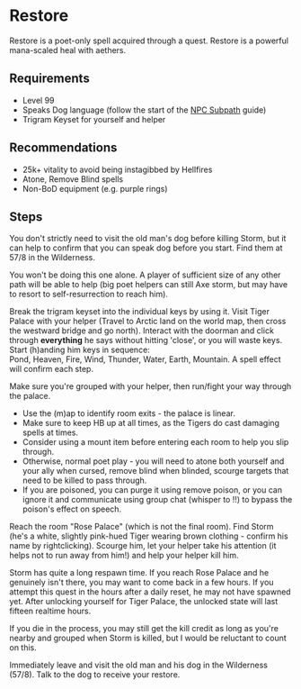 # Restore

Restore is a poet-only spell acquired through a quest. Restore is a powerful mana-scaled heal with aethers.

## Requirements

- Level 99
- Speaks Dog language (follow the start of the [NPC Subpath](character/npc-subpath.md) guide)
- Trigram Keyset for yourself and helper

## Recommendations

- 25k+ vitality to avoid being instagibbed by Hellfires
- Atone, Remove Blind spells
- Non-BoD equipment (e.g. purple rings)

## Steps

You don't strictly need to visit the old man's dog before killing Storm, but it can help to confirm that you can speak dog before you start. Find them at 57/8 in the Wilderness.

You won't be doing this one alone. A player of sufficient size of any other path will be able to help (big poet helpers can still Axe storm, but may have to resort to self-resurrection to reach him).

Break the trigram keyset into the individual keys by using it.
Visit Tiger Palace with your helper (Travel to Arctic land on the world map, then cross the westward bridge and go north).
Interact with the doorman and click through **everything** he says without hitting 'close', or you will waste keys.
Start (h)anding him keys in sequence:  
Pond, Heaven, Fire, Wind, Thunder, Water, Earth, Mountain.
A spell effect will confirm each step.

Make sure you're grouped with your helper, then run/fight your way through the palace.

- Use the (m)ap to identify room exits - the palace is linear.
- Make sure to keep HB up at all times, as the Tigers do cast damaging spells at times.
- Consider using a mount item before entering each room to help you slip through.
- Otherwise, normal poet play - you will need to atone both yourself and your ally when cursed, remove blind when blinded, scourge targets that need to be killed to pass through.
- If you are poisoned, you can purge it using remove poison, or you can ignore it and communicate using group chat (whisper to !!) to bypass the poison's effect on speech.

 Reach the room "Rose Palace" (which is not the final room). Find Storm (he's a white, slightly pink-hued Tiger wearing brown clothing - confirm his name by rightclicking). Scourge him, let your helper take his attention (it helps not to run away from him!) and help your helper kill him.

 Storm has quite a long respawn time. If you reach Rose Palace and he genuinely isn't there, you may want to come back in a few hours. If you attempt this quest in the hours after a daily reset, he may not have spawned yet. After unlocking yourself for Tiger Palace, the unlocked state will last fifteen realtime hours.

 If you die in the process, you may still get the kill credit as long as you're nearby and grouped when Storm is killed, but I would be reluctant to count on this.

Immediately leave and visit the old man and his dog in the Wilderness (57/8). Talk to the dog to receive your restore.
